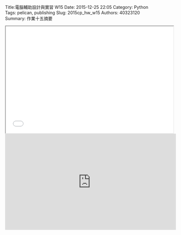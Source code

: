 Title:電腦輔助設計與實習  W15
Date: 2015-12-25 22:05
Category: Python
Tags: pelican, publishing
Slug: 2015cp_hw_w15
Authors: 40323120
Summary: 作業十五摘要

<iframe src="40323120_cp_w15.html" width="550" height="350"></iframe>

<iframe width="560" height="315" src="https://www.youtube.com/embed/Wob7XgDfol4" frameborder="0" allowfullscreen></iframe>












